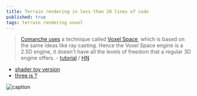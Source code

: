 ```yaml
---
title: Terrain rendering in less than 20 lines of code
published: true
tags: terrain rendering voxel
---
```

> [Comanche uses](https://en.wikipedia.org/wiki/Comanche_(video_game_series)) a technique called [Voxel Space](https://en.wikipedia.org/wiki/Voxel_Space), which is based on the same ideas like ray casting. Hence the Voxel Space engine is a 2.5D engine, it doesn't have all the levels of freedom that a regular 3D engine offers. - [tutorial](https://github.com/s-macke/VoxelSpace) / [HN](https://news.ycombinator.com/item?id=15772065)

- [shader toy version](https://www.shadertoy.com/view/lslBz7)
- [three.js ?]( https://threejs.org/)

![caption](https://raw.githubusercontent.com/s-macke/VoxelSpace/master/images/comanche-1992.gif)

